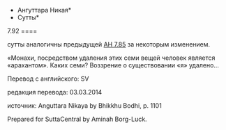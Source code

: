 * Ангуттара Никая*
* Сутты*

7\.92
\=\=\=\=

сутты аналогичны предыдущей [АН 7\.85](/an7\.85/ru/sv) за некоторым изменением\.

«Монахи, посредством удаления этих семи вещей человек является «арахантом»\. Каких семи? Воззрение о существовании «я» удалено…

Перевод с английского: SV

редакция перевода: 03\.03\.2014

источник: Anguttara Nikaya by Bhikkhu Bodhi, p\. 1101

Prepared for SuttaCentral by Aminah Borg\-Luck\.